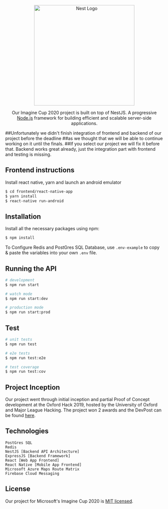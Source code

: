 <p align="center">
  <a href="http://nestjs.com/" target="blank"><img src="https://nestjs.com/img/logo_text.svg" width="320" alt="Nest Logo" /></a>
</p>
  
  <p align="center">Our Imagine Cup 2020 project is built on top of NestJS. A progressive <a href="http://nodejs.org" target="blank">Node.js</a> framework for building efficient and scalable server-side applications.
  
##Unfortunately we didn't finish integration of frontend and backend of our project before the deadline 
##as we thought that we will be able to continue working on it until the finals.
##If you select our project we will fix it before that. Backend works great already, just the integration part with frontend and testing is missing.

## Frontend instructions
Install react native, yarn and launch an android emulator 
```bash
$ cd frontend/react-native-app
$ yarn install
$ react-native run-android
```


## Installation

Install all the necessary packages using npm:

```bash
$ npm install
```

To Configure Redis and PostGres SQL Database, use `.env-example` to copy & paste the variables into your own `.env` file.

## Running the API

```bash
# development
$ npm run start

# watch mode
$ npm run start:dev

# production mode
$ npm run start:prod
```

## Test

```bash
# unit tests
$ npm run test

# e2e tests
$ npm run test:e2e

# test coverage
$ npm run test:cov
```

## Project Inception

Our project went through initial inception and partial Proof of Concept development at the Oxford Hack 2019, hosted by the University of Oxford and Major League Hacking. The project won 2 awards and the DevPost can be found <a href="https://devpost.com/software/oxhack2019" target="blank">here</a>.

## Technologies

```
PostGres SQL
Redis
NestJS [Backend API Architecture]
ExpressJS [Backend Framework]
React [Web App Frontend]
React Native [Mobile App Frontend]
Microsoft Azure Maps Route Matrix
Firebase Cloud Messaging
```

## License

Our project for Microsoft's Imagine Cup 2020 is [MIT licensed](LICENSE).


